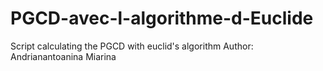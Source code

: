 # PGCD-avec-l-algorithme-d-Euclide
Script calculating the PGCD with euclid's algorithm
Author: Andrianantoanina Miarina
